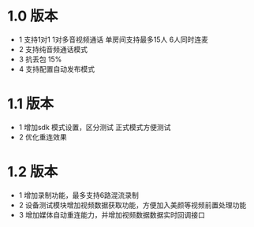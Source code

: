 

# 1.0 版本
* 1 支持1对1 1对多音视频通话  单房间支持最多15人 6人同时连麦
* 2 支持纯音频通话模式
* 3 抗丢包 15%  
* 4 支持配置自动发布模式

# 1.1 版本
* 1 增加sdk 模式设置，区分测试 正式模式方便测试
* 2 优化重连效果

# 1.2 版本
* 1 增加录制功能，最多支持6路混流录制
* 2 设备测试模块增加视频数据获取功能，方便加入美颜等视频前置处理功能
* 3 增加媒体自动重连能力，并增加视频数据数据实时回调接口


